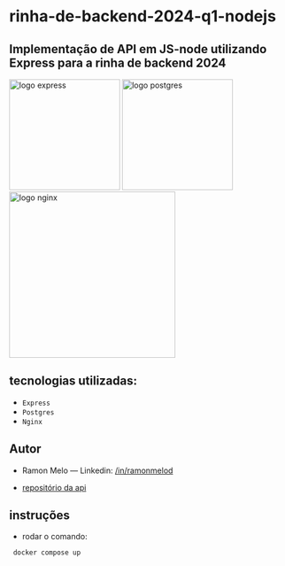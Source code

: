 # rinha-de-backend-2024-q1-nodejs

## Implementação de API em JS-node utilizando Express para a rinha de backend 2024

<div>
<img src="https://user-images.githubusercontent.com/25181517/183859966-a3462d8d-1bc7-4880-b353-e2cbed900ed6.png" alt="logo express" width="200" height="auto">
<img src="https://upload.wikimedia.org/wikipedia/commons/2/29/Postgresql_elephant.svg" alt="logo postgres" width="200" height="auto">
</div>
<img src="https://upload.wikimedia.org/wikipedia/commons/c/c5/Nginx_logo.svg" alt="logo nginx" width="300" height="auto">

## tecnologias utilizadas:

- `Express`
- `Postgres`
- `Nginx`

## Autor

- Ramon Melo — Linkedin: [/in/ramonmelod](https://www.linkedin.com/in/ramonmelod/)

- [repositório da api](https://github.com/Ramonmelod/rinha-de-backend-2024-q1-nodejs)

## instruções

- rodar o comando:

```sh
 docker compose up

```
